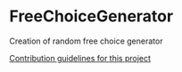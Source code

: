 # FreeChoiceGenerator
Creation of random free choice generator

[Contribution guidelines for this project](Annexes/Images/FreeChoiceDef)
